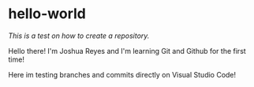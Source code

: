# hello-world
*This is a test on how to create a repository.*

Hello there! I'm Joshua Reyes and I'm learning Git and Github for the first time!

Here im testing branches and commits directly on Visual Studio Code!

